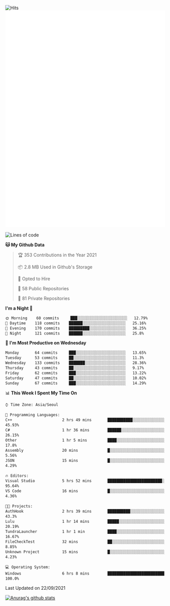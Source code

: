 ![Hits](https://hits.seeyoufarm.com/api/count/incr/badge.svg?url=https%3A%2F%2Fgithub.com%2Fkokose1234&count_bg=%2379C83D&title_bg=%23555555&icon=apple.svg&icon_color=%23E7E7E7&title=hits&edge_flat=false)
<br/>
![Metrics](https://github.com/kokose1234/kokose1234/blob/main/github-metrics.svg)

<!--START_SECTION:waka-->
![Lines of code](https://img.shields.io/badge/From%20Hello%20World%20I%27ve%20Written-12.4%20million%20lines%20of%20code-blue)

**🐱 My Github Data** 

> 🏆 353 Contributions in the Year 2021
 > 
> 📦 2.8 MB Used in Github's Storage 
 > 
> 💼 Opted to Hire
 > 
> 📜 58 Public Repositories 
 > 
> 🔑 81 Private Repositories  
 > 
**I'm a Night 🦉** 

```text
🌞 Morning    60 commits     ███░░░░░░░░░░░░░░░░░░░░░░   12.79% 
🌆 Daytime    118 commits    ██████░░░░░░░░░░░░░░░░░░░   25.16% 
🌃 Evening    170 commits    █████████░░░░░░░░░░░░░░░░   36.25% 
🌙 Night      121 commits    ██████░░░░░░░░░░░░░░░░░░░   25.8%

```
📅 **I'm Most Productive on Wednesday** 

```text
Monday       64 commits     ███░░░░░░░░░░░░░░░░░░░░░░   13.65% 
Tuesday      53 commits     ██░░░░░░░░░░░░░░░░░░░░░░░   11.3% 
Wednesday    133 commits    ███████░░░░░░░░░░░░░░░░░░   28.36% 
Thursday     43 commits     ██░░░░░░░░░░░░░░░░░░░░░░░   9.17% 
Friday       62 commits     ███░░░░░░░░░░░░░░░░░░░░░░   13.22% 
Saturday     47 commits     ██░░░░░░░░░░░░░░░░░░░░░░░   10.02% 
Sunday       67 commits     ███░░░░░░░░░░░░░░░░░░░░░░   14.29%

```


📊 **This Week I Spent My Time On** 

```text
⌚︎ Time Zone: Asia/Seoul

💬 Programming Languages: 
C++                      2 hrs 49 mins       ███████████░░░░░░░░░░░░░░   45.93% 
C#                       1 hr 36 mins        ██████░░░░░░░░░░░░░░░░░░░   26.15% 
Other                    1 hr 5 mins         ████░░░░░░░░░░░░░░░░░░░░░   17.8% 
Assembly                 20 mins             █░░░░░░░░░░░░░░░░░░░░░░░░   5.56% 
JSON                     15 mins             █░░░░░░░░░░░░░░░░░░░░░░░░   4.29%

🔥 Editors: 
Visual Studio            5 hrs 52 mins       ████████████████████████░   95.64% 
VS Code                  16 mins             █░░░░░░░░░░░░░░░░░░░░░░░░   4.36%

🐱‍💻 Projects: 
AuthHook                 2 hrs 39 mins       ██████████░░░░░░░░░░░░░░░   43.3% 
Lulu                     1 hr 14 mins        █████░░░░░░░░░░░░░░░░░░░░   20.19% 
TundraLauncher           1 hr 1 min          ████░░░░░░░░░░░░░░░░░░░░░   16.67% 
FileCheckTest            32 mins             ██░░░░░░░░░░░░░░░░░░░░░░░   8.85% 
Unknown Project          15 mins             █░░░░░░░░░░░░░░░░░░░░░░░░   4.23%

💻 Operating System: 
Windows                  6 hrs 8 mins        █████████████████████████   100.0%

```


 Last Updated on 22/09/2021
<!--END_SECTION:waka-->

[![Anurag's github stats](https://github-readme-stats.vercel.app/api?username=kokose1234&theme=dracula)](https://github.com/anuraghazra/github-readme-stats)



	
